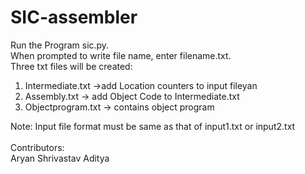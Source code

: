 # SIC-assembler
Run the Program sic.py.<br/>
When prompted to write file name, enter filename.txt.<br/>
Three txt files will be created:
  1. Intermediate.txt ->add Location counters to input fileyan
  2. Assembly.txt -> add Object Code to Intermediate.txt
  3. Objectprogram.txt -> contains object program

Note: Input file format must be same as that of input1.txt or input2.txt<br/><br/>
Contributors: <br/>
      Aryan Shrivastav
      Aditya
